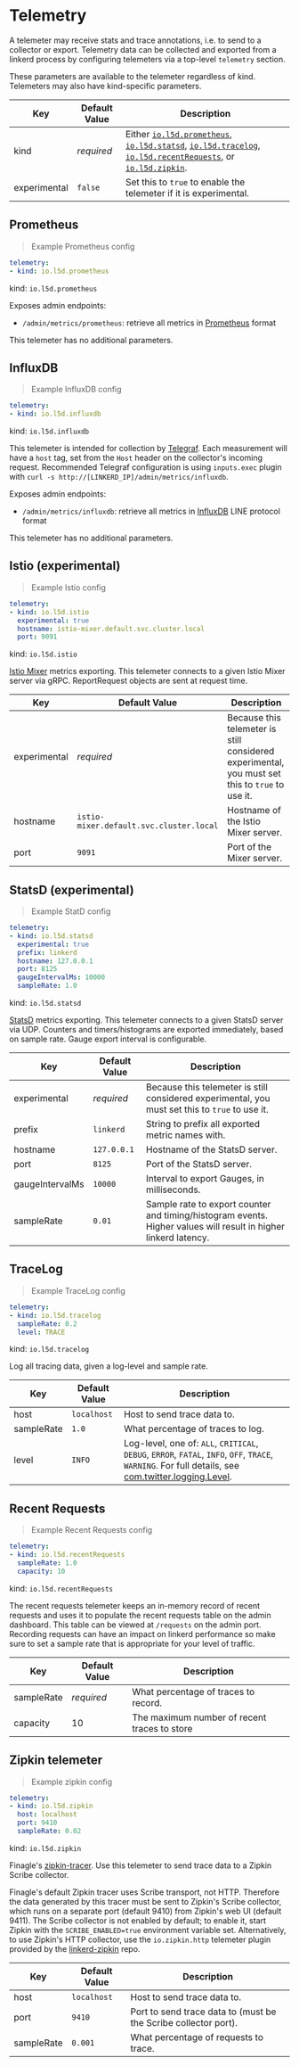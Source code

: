 # Telemetry

A telemeter may receive stats and trace annotations, i.e. to send to a collector
or export. Telemetry data can be collected and exported from a linkerd process by
configuring telemeters via a top-level `telemetry` section.

<aside class="notice">
These parameters are available to the telemeter
regardless of kind. Telemeters may also have kind-specific parameters.
</aside>

Key | Default Value | Description
--- | ------------- | -----------
kind | _required_ | Either [`io.l5d.prometheus`](#prometheus), [`io.l5d.statsd`](#statsd-experimental), [`io.l5d.tracelog`](#tracelog), [`io.l5d.recentRequests`](#recent-requests), or [`io.l5d.zipkin`](#zipkin-telemeter).
experimental | `false` | Set this to `true` to enable the telemeter if it is experimental.

## Prometheus

> Example Prometheus config

```yaml
telemetry:
- kind: io.l5d.prometheus
```

kind: `io.l5d.prometheus`

Exposes admin endpoints:

* `/admin/metrics/prometheus`: retrieve all metrics in [Prometheus](https://prometheus.io) format

This telemeter has no additional parameters.

## InfluxDB

> Example InfluxDB config

```yaml
telemetry:
- kind: io.l5d.influxdb
```

kind: `io.l5d.influxdb`

This telemeter is intended for collection by
[Telegraf](https://github.com/influxdata/telegraf). Each measurement will have a
`host` tag, set from the `Host` header on the collector's incoming request.
Recommended Telegraf configuration is using `inputs.exec` plugin with
`curl -s http://[LINKERD_IP]/admin/metrics/influxdb`.

Exposes admin endpoints:

* `/admin/metrics/influxdb`: retrieve all metrics in [InfluxDB](https://influxdata.com) LINE protocol format

This telemeter has no additional parameters.

## Istio (experimental)

> Example Istio config

```yaml
telemetry:
- kind: io.l5d.istio
  experimental: true
  hostname: istio-mixer.default.svc.cluster.local
  port: 9091
```

kind: `io.l5d.istio`

[Istio Mixer](https://github.com/istio/mixer) metrics exporting. This telemeter
connects to a given Istio Mixer server via gRPC. ReportRequest objects are sent
at request time.

Key | Default Value | Description
--- | ------------- | -----------
experimental | _required_ | Because this telemeter is still considered experimental, you must set this to `true` to use it.
hostname | `istio-mixer.default.svc.cluster.local` | Hostname of the Istio Mixer server.
port | `9091` | Port of the Mixer server.

## StatsD (experimental)

> Example StatD config

```yaml
telemetry:
- kind: io.l5d.statsd
  experimental: true
  prefix: linkerd
  hostname: 127.0.0.1
  port: 8125
  gaugeIntervalMs: 10000
  sampleRate: 1.0
```

kind: `io.l5d.statsd`

[StatsD](https://github.com/etsy/statsd) metrics exporting. This telemeter
connects to a given StatsD server via UDP. Counters and timers/histograms are
exported immediately, based on sample rate. Gauge export interval is
configurable.

Key | Default Value | Description
--- | ------------- | -----------
experimental | _required_ | Because this telemeter is still considered experimental, you must set this to `true` to use it.
prefix | `linkerd` | String to prefix all exported metric names with.
hostname | `127.0.0.1` | Hostname of the StatsD server.
port | `8125` | Port of the StatsD server.
gaugeIntervalMs | `10000` | Interval to export Gauges, in milliseconds.
sampleRate | `0.01` | Sample rate to export counter and timing/histogram events. Higher values will result in higher linkerd latency.

## TraceLog

> Example TraceLog config

```yaml
telemetry:
- kind: io.l5d.tracelog
  sampleRate: 0.2
  level: TRACE
```

kind: `io.l5d.tracelog`

Log all tracing data, given a log-level and sample rate.

Key | Default Value | Description
--- | ------------- | -----------
host | `localhost` | Host to send trace data to.
sampleRate | `1.0` | What percentage of traces to log.
level | `INFO` | Log-level, one of: `ALL`, `CRITICAL`, `DEBUG`, `ERROR`, `FATAL`, `INFO`, `OFF`, `TRACE`, `WARNING`. For full details, see [com.twitter.logging.Level](http://twitter.github.io/util/docs/#com.twitter.logging.Level).

## Recent Requests

> Example Recent Requests config

```yaml
telemetry:
- kind: io.l5d.recentRequests
  sampleRate: 1.0
  capacity: 10
```

kind: `io.l5d.recentRequests`

The recent requests telemeter keeps an in-memory record of recent requests and uses it to populate
the recent requests table on the admin dashboard.  This table can be viewed at `/requests` on the
admin port.  Recording requests can have an impact on linkerd performance so make sure to set a
sample rate that is appropriate for your level of traffic.

Key        | Default Value | Description
---------- | ------------- | -----------
sampleRate | _required_    | What percentage of traces to record.
capacity   | 10            | The maximum number of recent traces to store

## Zipkin telemeter

> Example zipkin config

```yaml
telemetry:
- kind: io.l5d.zipkin
  host: localhost
  port: 9410
  sampleRate: 0.02
```

kind: `io.l5d.zipkin`

Finagle's [zipkin-tracer](https://github.com/twitter/finagle/tree/develop/finagle-zipkin).
Use this telemeter to send trace data to a Zipkin Scribe collector.

<aside class="notice">
Finagle's default Zipkin tracer uses Scribe transport, not HTTP. Therefore the
data generated by this tracer must be sent to Zipkin's Scribe collector, which
runs on a separate port (default 9410) from Zipkin's web UI (default 9411). The
Scribe collector is not enabled by default; to enable it, start Zipkin with the
<code>SCRIBE_ENABLED=true</code> environment variable set. Alternatively, to use Zipkin's
HTTP collector, use the <code>io.zipkin.http</code> telemeter plugin provided by the
<a href="https://github.com/linkerd/linkerd-zipkin">linkerd-zipkin</a> repo.
</aside>

Key | Default Value | Description
--- | ------------- | -----------
host | `localhost` | Host to send trace data to.
port | `9410` | Port to send trace data to (must be the Scribe collector port).
sampleRate | `0.001` | What percentage of requests to trace.
